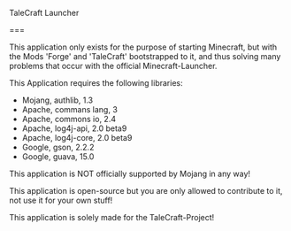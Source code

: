 TaleCraft Launcher

===

This application only exists for the purpose of starting Minecraft,
but with the Mods 'Forge' and 'TaleCraft' bootstrapped to it,
and thus solving many problems that occur with the official Minecraft-Launcher.




This Application requires the following libraries:
- Mojang, authlib, 1.3
- Apache, commans lang, 3
- Apache, commons io, 2.4
- Apache, log4j-api, 2.0 beta9
- Apache, log4j-core, 2.0 beta9
- Google, gson, 2.2.2
- Google, guava, 15.0




This application is NOT officially supported by Mojang in any way!

This application is open-source but you are only allowed to contribute to it, not use it for your own stuff!

This application is solely made for the TaleCraft-Project!
